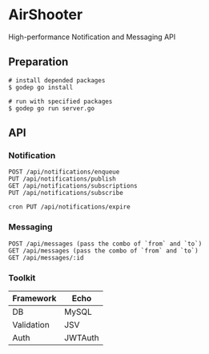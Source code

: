 AirShooter
====

High-performance Notification and Messaging API

## Preparation

```
# install depended packages
$ godep go install

# run with specified packages
$ godep go run server.go
```


## API

### Notification

```
POST /api/notifications/enqueue
PUT /api/notifications/publish
GET /api/notifications/subscriptions
PUT /api/notifications/subscribe

cron PUT /api/notifications/expire
```

### Messaging

```
POST /api/messages (pass the combo of `from` and `to`)
GET /api/messages (pass the combo of `from` and `to`)
GET /api/messages/:id
```

### Toolkit

| Framework | Echo |
| --- | --- |
| DB | MySQL |
| Validation | JSV |
| Auth | JWTAuth |

